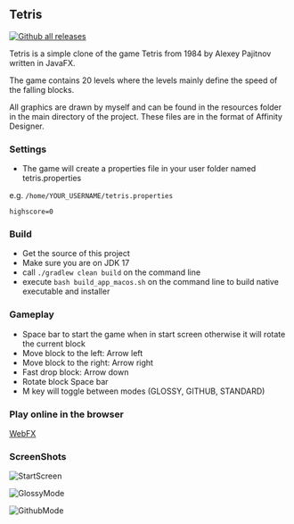 ## Tetris

[![Github all releases](https://img.shields.io/github/downloads/HanSolo/tetris/total.svg)](https://GitHub.com/HanSolo/tetris/releases/)

Tetris is a simple clone of the game Tetris from 1984 by Alexey Pajitnov written in JavaFX.

The game contains 20 levels where the levels mainly define the speed of the falling blocks.

All graphics are drawn by myself and can be found in the resources folder
in the main directory of the project. These files are in the format of Affinity Designer.

### Settings
- The game will create a properties file in your user folder named tetris.properties

e.g. `/home/YOUR_USERNAME/tetris.properties`
```properties
highscore=0
```

### Build
- Get the source of this project
- Make sure you are on JDK 17
- call ```./gradlew clean build``` on the command line
- execute ````bash build_app_macos.sh```` on the command line to build native executable and installer

### Gameplay
- Space bar to start the game when in start screen otherwise it will rotate the current block
- Move block to the left: Arrow left
- Move block to the right: Arrow right
- Fast drop block: Arrow down
- Rotate block Space bar
- M key will toggle between modes (GLOSSY, GITHUB, STANDARD)


### Play online in the browser
[WebFX](https://tetris.webfx.dev/)


### ScreenShots

![StartScreen](https://i.ibb.co/71byD10/tetris-start-screen.png)

![GlossyMode](https://i.ibb.co/s3jrJPN/tetris-screen-shot.png)

![GithubMode](https://i.ibb.co/CJtKbcs/tetris-github-mode.png)
